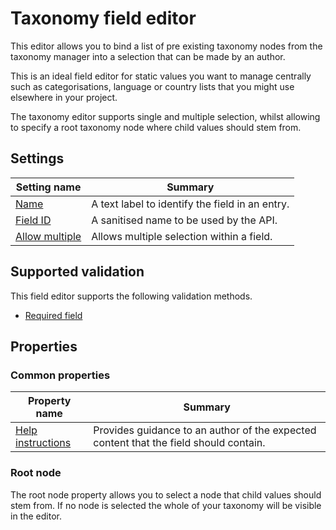 # Taxonomy field editor
This editor allows you to bind a list of pre existing taxonomy nodes from the taxonomy manager into a selection that can be made by an author.

This is an ideal field editor for static values you want to manage centrally such as categorisations, language or country lists that you might use elsewhere in your project.

The taxonomy editor supports single and multiple selection, whilst allowing to specify a root taxonomy node where child values should stem from.

## Settings
| Setting name | Summary|
| ---| --- |
| [Name](/content-types/field-editors/field-settings.md#name) | A text label to identify the field in an entry.|
| [Field ID](/content-types/field-editors/field-settings.md#field-id) | A sanitised name to be used by the API. |
| [Allow multiple](/content-types/field-editors/field-settings.md#allow-multiple) |  Allows multiple selection within a field. |

## Supported validation
This field editor supports the following validation methods.

- [Required field](/content-types/validation/required-validation.md)

## Properties

### Common properties
| Property name | Summary|
| ---| --- |
| [Help instructions](/content-types/field-editors/field-properties.md#help-instructions) |  Provides guidance to an author of the expected content that the field should contain. |

### Root node
The root node property allows you to select a node that child values should stem from. If no node is selected the whole of your taxonomy will be visible in the editor.
